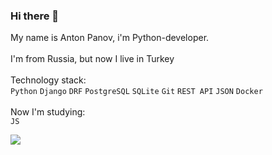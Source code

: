 ### Hi there 👋

My name is Anton Panov, i'm Python-developer.<br />
<br />
I'm from Russia, but now I live in Turkey<br />
<br />
Technology stack:<br />
`Python` `Django` `DRF` `PostgreSQL` `SQLite` `Git` `REST API` `JSON` `Docker`<br />
<br />
Now I'm studying:<br />
`JS`

<!--
**APanov13/APanov13** is a ✨ _special_ ✨ repository because its `README.md` (this file) appears on your GitHub profile.

Here are some ideas to get you started:

- 🔭 I’m currently working on ...
- 🌱 I’m currently learning ...
- 👯 I’m looking to collaborate on ...
- 🤔 I’m looking for help with ...
- 💬 Ask me about ...
- 📫 How to reach me: ...
- 😄 Pronouns: ...
- ⚡ Fun fact: ...
-->
<img src="https://img.shields.io/badge/Telegram-blue?style=for-the-badge&logo=Telegram&logoColor=white"/> 

